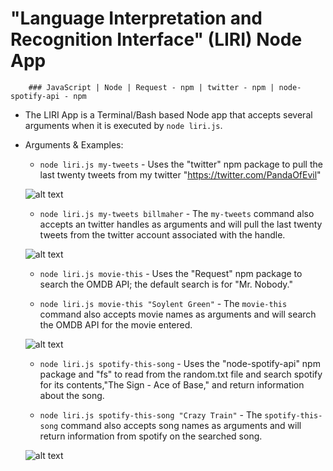 # "Language Interpretation and Recognition Interface" (LIRI) Node App
        ### JavaScript | Node | Request - npm | twitter - npm | node-spotify-api - npm

* The LIRI App is a Terminal/Bash based Node app that accepts several arguments when it is executed by `node liri.js`.

* Arguments & Examples:

    * `node liri.js my-tweets` - Uses the "twitter" npm package to pull the last twenty tweets from my twitter "https://twitter.com/PandaOfEvil"

    ![alt text](https://i.imgur.com/Zy2HNxz.png)

    * `node liri.js my-tweets billmaher` - The `my-tweets` command also accepts an twitter handles as arguments and will pull the last twenty tweets from the twitter account associated with the handle.

     ![alt text](https://i.imgur.com/s2g8g83.png)

    * `node liri.js movie-this` - Uses the "Request" npm package to search the OMDB API; the default search is for "Mr. Nobody."

    * `node liri.js movie-this "Soylent Green"` - The `movie-this` command also accepts movie names as arguments and will search the OMDB API for the movie entered.

    ![alt text](https://i.imgur.com/l4GqWNK.png)

    * `node liri.js spotify-this-song` - Uses the "node-spotify-api" npm package and "fs" to read from the random.txt file and search spotify for its contents,"The Sign - Ace of Base," and return information about the song. 

    * `node liri.js spotify-this-song "Crazy Train"` - The `spotify-this-song` command also accepts song names as arguments and will return information from spotify on the searched song.

    ![alt text](https://i.imgur.com/WHyr3B2.png)


